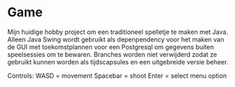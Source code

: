 # Game
Mijn huidige hobby project om een traditioneel spelletje te maken met Java. Alleen Java Swing wordt gebruikt als depenpendency voor het maken van de GUI met toekomstplannen voor een Postgresql om gegevens buiten speelsessies om te bewaren.
Branches worden niet verwijderd zodat ze gebruikt kunnen worden als tijdscapsules en een uitgebreide versie beheer.

Controls:
WASD = movement
Spacebar = shoot
Enter = select menu option
